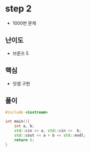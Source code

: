 # step 2
- 1000번 문제
## 난이도
- 브론즈 5
## 핵심
- 덧셈 구현

## 풀이
```c++
#include <iostream>

int main(){
    int a, b;
    std::cin >> a, std::cin >>  b;
    std::cout << a + b << std::endl;
    return 0;
}
```